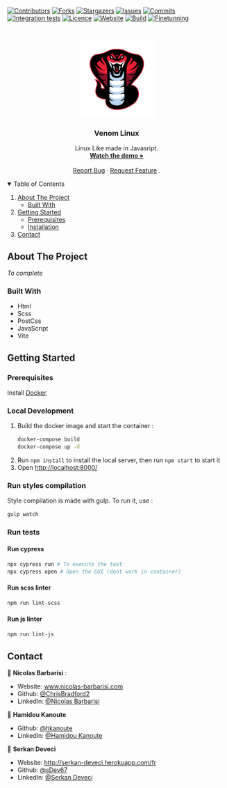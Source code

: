 [![Contributors][contributors-shield]][contributors-url]
[![Forks][forks-shield]][forks-url]
[![Stargazers][stars-shield]][stars-url]
[![Issues][issues-shield]][issues-url]
[![Commits][commit-shield]][commit-url]
[![Integration tests][build-shield]][build-url]
[![Licence][licence-shield]][licence-url]
[![Website][website-shield]][website-url]
[![Build][milestones1-shield]][milestones1-url]
[![Finetunning][milestones2-shield]][milestones2-url]

<!-- PROJECT LOGO -->
<br />
<p align="center">
    <img src="https://raw.githubusercontent.com/ChrisBradford2/Venom-Linux/main/sources/assets/img/logo_viper.png" alt="Logo" width="175" height="175" fill="#ffffff"/>

  <h3 align="center">Venom Linux</h3>

  <p align="center">
    Linux Like made in Javasript.
    <br />
    <a href="https://venom-linux-9qqpp6dnr-chrisbradford2.vercel.app/"><strong>Watch the demo »</strong></a>
    <br />
    <br />
    <a href="https://github.com/ChrisBradford2/Venom-Linux/issues">Report Bug</a>
    ·
    <a href="https://github.com/ChrisBradford2/Venom-Linux/issues">Request Feature</a>
    .
  </p>
</p>

<!-- TABLE OF CONTENTS -->
<details open="open">
  <summary>Table of Contents</summary>
  <ol>
    <li>
      <a href="#about-the-project">About The Project</a>
      <ul>
        <li><a href="#built-with">Built With</a></li>
      </ul>
    </li>
    <li>
      <a href="#getting-started">Getting Started</a>
      <ul>
        <li><a href="#prerequisites">Prerequisites</a></li>
        <li><a href="#installation">Installation</a></li>
      </ul>
    </li>
    <li><a href="#contact">Contact</a></li>
  </ol>
</details>

<!-- MENU STRUCTURE - CONTENT CREATION IN PROGRESS -->

<!--## Menu Structure - Content creation in progress - ASK FOR YOUR HELP!

Please feel free to contribute to any of the available pages. This is the current state of progress:

In this document all current Menu pages are marked with current progress status. You can choose the page you would like to contribute and get linked directly to the editable .md file in our Repo here:

https://www.notion.so/iotafoundation/Contribute-to-the-DevNotes-698e95b0bac8469d897fd13cf49574b3

Please mark the page you work on "in progress"-->

<!-- ABOUT THE PROJECT -->

## About The Project

*To complete*

### Built With

- Html
- Scss
- PostCss
- JavaScript
- Vite

<!-- GETTING STARTED -->

## Getting Started

### Prerequisites

Install [Docker](https://www.docker.com/).

### Local Development

1. Build the docker image and start the container :
    ```bash
    docker-compose build
    docker-compose up -d
    ```
2. Run `npm install` to install the local server, then run `npm start` to start it
3. Open [http://localhost:8000/](http://localhost:8000/)

### Run styles compilation

Style compilation is made with gulp. To run it, use :
```bash
gulp watch
```

### Run tests

#### Run cypress

```bash
npx cypress run # To execute the test
npx cypress open # Open the GUI (dont work in container)
```

#### Run scss linter

```bash
npm run lint-scss
```

#### Run js linter

```bash
npm run lint-js
```

<!-- CONTACT -->

## Contact

👤 **Nicolas Barbarisi** :

* Website: www.nicolas-barbarisi.com
* Github: [@ChrisBradford2](https://github.com/ChrisBradford2)
* LinkedIn: [@Nicolas Barbarisi ](https://www.linkedin.com/in/nicolas-barbarisi-a4a97a193/)

👤 **Hamidou Kanoute**

* Github: [@hkanoute](https://github.com/hkanoute)
* LinkedIn: [@Hamidou Kanoute](https://www.linkedin.com/in/hamidou-kanoute/)

👤 **Serkan Deveci**

* Website: http://serkan-deveci.herokuapp.com/fr
* Github: [@sDev67](https://github.com/sDev67)
* LinkedIn: [@Serkan Deveci](https://www.linkedin.com/in/serkan-deveci-6086aa217/)

<!-- MARKDOWN LINKS & IMAGES -->
<!-- https://www.markdownguide.org/basic-syntax/#reference-style-links -->

[contributors-shield]: https://img.shields.io/github/contributors/ChrisBradford2/Venom-Linux.svg?style=for-the-badge
[contributors-url]: https://github.com/ChrisBradford2/Venom-Linux/graphs/contributors
[forks-shield]: https://img.shields.io/github/forks/ChrisBradford2/Venom-Linux.svg?style=for-the-badge
[forks-url]: https://github.com/ChrisBradford2/Venom-Linux/network/members
[stars-shield]: https://img.shields.io/github/stars/ChrisBradford2/Venom-Linux.svg?style=for-the-badge
[stars-url]: https://github.com/ChrisBradford2/Venom-Linux/stargazers
[issues-shield]: https://img.shields.io/github/issues/ChrisBradford2/Venom-Linux.svg?style=for-the-badge
[issues-url]: https://github.com/ChrisBradford2/Venom-Linux/issues
[build-shield]: https://img.shields.io/github/workflow/status/ChrisBradford2/Venom-Linux/Node.js%20CI?style=for-the-badge
[build-url]: https://github.com/ChrisBradford2/Venom-Linux/actions/workflows/node.js.yml
[licence-shield]: https://img.shields.io/github/license/ChrisBradford2/Venom-Linux?style=for-the-badge
[licence-url]: https://github.com/ChrisBradford2/Venom-Linux/blob/main/LICENSE
[website-shield]: https://img.shields.io/website?down_color=red&down_message=down&style=for-the-badge&url=https%3A%2F%2Fchrisbradford2.github.io%Venom-Linux%2F
[website-url]: https://venom-linux.xyz
[milestones1-shield]: https://img.shields.io/github/milestones/progress-percent/ChrisBradford2/Venom-Linux/1?style=for-the-badge
[milestones1-url]: https://github.com/ChrisBradford2/Venom-Linux/milestone/1
[milestones2-shield]: https://img.shields.io/github/milestones/progress-percent/ChrisBradford2/Venom-Linux/2?style=for-the-badge
[milestones2-url]: https://github.com/ChrisBradford2/Venom-Linux/milestone/2
[commit-shield]: https://img.shields.io/github/commit-activity/m/ChrisBradford2/Venom-Linux?style=for-the-badge
[commit-url]: https://github.com/ChrisBradford2/Venom-Linux/commits/
